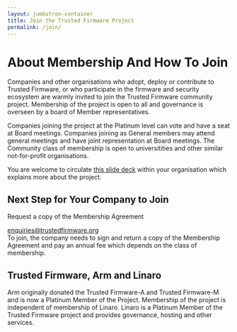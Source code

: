 ```yaml
---
layout: jumbotron-container
title: Join the Trusted Firmware Project
permalink: /join/
---
```

# About Membership And How To Join
Companies and other organisations who adopt, deploy or contribute to Trusted Firmware, or who participate in the firmware and security ecosystem are warmly invited to join the Trusted Firmware community project. Membership of the project is open to all and governance is overseen by a board of Member representatives. 

Companies joining the project at the Platinum level can vote and have a seat at Board meetings. Companies joining as General members may attend general meetings and have joint representation at Board meetings. The Community class of membership is open to universitities and other similar not-for-profit organisations.

You are welcome to circulate [this slide deck](/docs/TrustedFirmwareJoinDeck_2019.pdf) within your organisation which explains more about the project.

## Next Step for Your Company to Join

Request a copy of the Membership Agreement 
<!-- Contact Form -->
<div class="col-xs-12 text-center m-b-40">
    <a class="btn email" href="mailto:enquiries@trustedfirmware.org?subject=Membership Agreement Request - {{page.url}}">
        enquiries@trustedfirmware.org
    </a>
</div>
<!-- /End Contact Form -->
To join, the company needs to sign and return a copy of the Membership Agreement and pay an annual fee which depends on the class of membership.

## Trusted Firmware, Arm and Linaro
Arm originally donated the Trusted Firmware-A and Trusted Firmware-M and is now a Platinum Member of the Project. Membership of the project is independent of membership of Linaro. Linaro is a Platinum Member of the Trusted Firmware project and provides governance, hosting and other services. 
